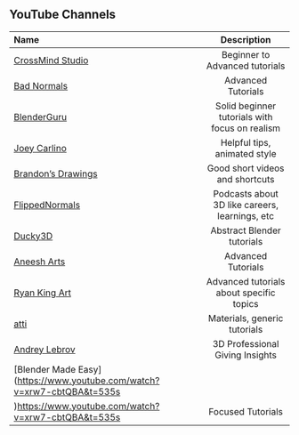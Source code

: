 ## YouTube Channels
| Name                                | Description                                          |     
|:----------------------------------- |:----------------------------------------------------:|
| [CrossMind Studio](https://www.youtube.com/channel/UCHihootMqyGz175gqOPahtw)| Beginner to Advanced tutorials| 
|[Bad Normals](https://www.youtube.com/watch?v=9ubfb2K6mL0)|Advanced Tutorials|
|[BlenderGuru](https://www.youtube.com/channel/UCOKHwx1VCdgnxwbjyb9Iu1g)|Solid beginner tutorials with focus on realism|
|[Joey Carlino](https://www.youtube.com/watch?v=K-L2eIHu7ic)| Helpful tips, animated style|
|[Brandon’s Drawings](https://www.youtube.com/channel/UCGjfA1YYb7NQ5ssb_rokO5g)|Good short videos and shortcuts|
|[FlippedNormals](https://www.youtube.com/watch?v=NDW8yLIv5y4)|Podcasts about 3D like careers, learnings, etc|
|[Ducky3D](https://www.youtube.com/channel/UCuNhGhbemBkdflZ1FGJ0lUQ/videos)|Abstract Blender tutorials|
|[Aneesh Arts](https://www.youtube.com/channel/UCuNhGhbemBkdflZ1FGJ0lUQ/videos)|Advanced Tutorials|
|[Ryan King Art](https://www.youtube.com/watch?v=MBy62M7TcgY&t=108s)| Advanced tutorials about specific topics|
|[atti](https://www.youtube.com/@attimp4/videos)| Materials, generic tutorials|
|[Andrey Lebrov](https://www.youtube.com/@AndreyLebrov/videos)|3D Professional Giving Insights|
|[Blender Made Easy](https://www.youtube.com/watch?v=xrw7-cbtQBA&t=535s
)https://www.youtube.com/watch?v=xrw7-cbtQBA&t=535s|Focused Tutorials|
